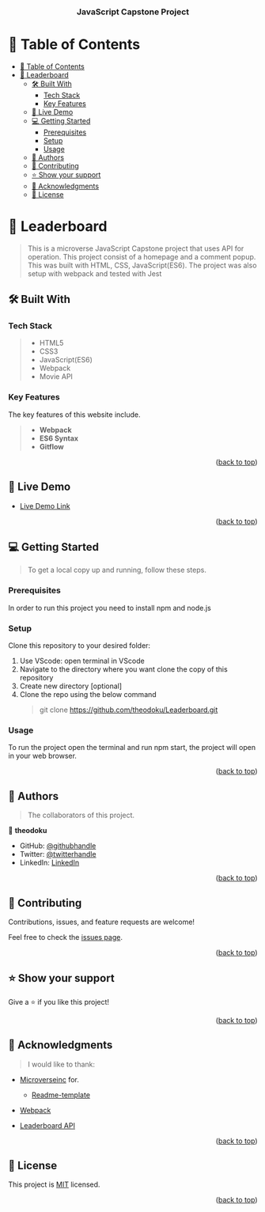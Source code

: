 <a name="readme-top"></a>

<div align="center">
  <h3><b>JavaScript Capstone Project</b></h3>
</div>

# 📗 Table of Contents

- [📗 Table of Contents](#-table-of-contents)
- [📖 Leaderboard ](#-leaderboard-)
  - [🛠 Built With ](#-built-with-)
    - [Tech Stack ](#tech-stack-)
    - [Key Features ](#key-features-)
  - [🚀 Live Demo ](#-live-demo-)
  - [💻 Getting Started ](#-getting-started-)
    - [Prerequisites](#prerequisites)
    - [Setup](#setup)
    - [Usage](#usage)
  - [👥 Authors ](#-authors-)
  - [🤝 Contributing ](#-contributing-)
  - [⭐️ Show your support ](#️-show-your-support-)
  - [🙏 Acknowledgments ](#-acknowledgments-)
  - [📝 License ](#-license-)

# 📖 Leaderboard <a name="about-project"></a>

>This is a microverse JavaScript Capstone project that uses API for operation. This project consist of a homepage and a comment popup. This was built with HTML, CSS, JavaScript(ES6). The project was also setup with webpack and tested with Jest
## 🛠 Built With <a name="built-with"></a>

### Tech Stack <a name="tech-stack"></a>

> - HTML5
> - CSS3
> - JavaScript(ES6)
> - Webpack
> - Movie API

### Key Features <a name="key-features"></a>

The key features of this website include.

> - **Webpack**
> - **ES6 Syntax**
> - **Gitflow**

<p align="right">(<a href="#readme-top">back to top</a>)</p>

## 🚀 Live Demo <a name="live-demo"></a>

- [Live Demo Link](https://theodoku.github.io/Leaderboard/dist/)

<p align="right">(<a href="#readme-top">back to top</a>)</p>

## 💻 Getting Started <a name="getting-started"></a>

> To get a local copy up and running, follow these steps.

### Prerequisites

In order to run this project you need to install npm and node.js

### Setup

Clone this repository to your desired folder:

1. Use VScode: open terminal in VScode
2. Navigate to the directory where you want clone the copy of this repository
3. Create new directory [optional]
4. Clone the repo using the below command
   > git clone https://github.com/theodoku/Leaderboard.git

### Usage

To run the project open the terminal and run npm start, the project will open in your web browser.

<p align="right">(<a href="#readme-top">back to top</a>)</p>

## 👥 Authors <a name="authors"></a>

> The collaborators of this project.

👤 **theodoku**

- GitHub: [@githubhandle](https://github.com/theodoku)
- Twitter: [@twitterhandle](https://twitter.com/dok_theo)
- LinkedIn: [LinkedIn](https://linkedin.com/in/Theophilusdoku)

<p align="right">(<a href="#readme-top">back to top</a>)</p>

## 🤝 Contributing <a name="contributing"></a>

Contributions, issues, and feature requests are welcome!

Feel free to check the [issues page](https://github.com/theodoku/Leaderboard/issues).

<p align="right">(<a href="#readme-top">back to top</a>)</p>

## ⭐️ Show your support <a name="support"></a>

Give a ⭐️ if you like this project!

<p align="right">(<a href="#readme-top">back to top</a>)</p>

## 🙏 Acknowledgments <a name="acknowledgements"></a>

> I would like to thank:

- [Microverseinc](https://github.com/microverseinc) for.

  - [Readme-template](https://github.com/microverseinc/readme-template)

- [Webpack](https://webpack.js.org/guides/getting-started/)
- [Leaderboard API](https://www.notion.so/Leaderboard-API-service-24c0c3c116974ac49488d4eb0267ade3)

<p align="right">(<a href="#readme-top">back to top</a>)</p>

## 📝 License <a name="license"></a>

This project is [MIT](./LICENSE) licensed.

<p align="right">(<a href="#readme-top">back to top</a>)</p>

